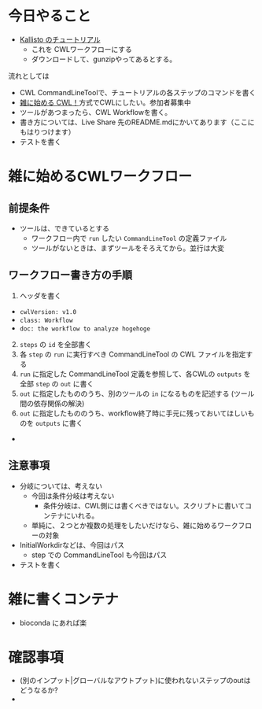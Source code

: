 # 今日やること

- [Kallisto のチュートリアル](https://www.kallistobus.tools/getting_started.html)
  - これを CWLワークフローにする
  - ダウンロードして、gunzipやってあるとする。

流れとしては
- CWL CommandLineToolで、チュートリアルの各ステップのコマンドを書く
 - [雑に始める CWL！](https://qiita.com/tm_tn/items/4956f5ca523f7f49f386)方式でCWLにしたい。参加者募集中
- ツールがあつまったら、CWL Workflowを書く。
 - 書き方については、Live Share 先のREADME.mdにかいてあります（ここにもはりつけます）
- テストを書く



# 雑に始めるCWLワークフロー

## 前提条件

- ツールは、できているとする
  - ワークフロー内で `run` したい `CommandLineTool` の定義ファイル
  - ツールがないときは、まずツールをそろえてから。並行は大変


##  ワークフロー書き方の手順

1. ヘッダを書く
  - `cwlVersion: v1.0`
  - `class: Workflow`
  - `doc: the workflow to analyze hogehoge`
2. `steps` の `id` を全部書く
3. 各 `step` の `run` に実行すべき CommandLineTool の CWL ファイルを指定する
4. `run` に指定した CommandLineTool 定義を参照して、各CWLの `outputs` を全部 `step` の `out` に書く
5. `out` に指定したもののうち、別のツールの `in` になるものを記述する (ツール間の依存関係の解決)
6. `out` に指定したもののうち、workflow終了時に手元に残っておいてほしいものを `outputs` に書く
  - 

## 注意事項

- 分岐については、考えない
  - 今回は条件分岐は考えない
    - 条件分岐は、CWL側には書くべきではない。スクリプトに書いてコンテナにいれる。
  - 単純に、２つとか複数の処理をしたいだけなら、雑に始めるワークフローの対象
- InitialWorkdirなどは、今回はパス
  - step での CommandLineTool も今回はパス
- テストを書く


# 雑に書くコンテナ

- bioconda にあれば楽




# 確認事項

- (別のインプット|グローバルなアウトプット)に使われないステップのoutはどうなるか?
- 
